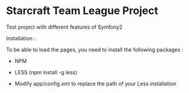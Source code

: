 Starcraft Team League Project
========================

Test project with different features of Symfony2

Installation :

To be able to load the pages, you need to install the following packages :

  * NPM

  * LESS (npm install -g less)

  * Modify app/config.xml to replace the path of your Less installation

